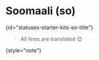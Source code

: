 # Soomaali (so)
{id="statuses-starter-kits-so-title"}


> All lines are translated 😊
>
{style="note"}
